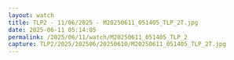 ```yaml
---
layout: watch
title: TLP2 - 11/06/2025 - M20250611_051405_TLP_2T.jpg
date: 2025-06-11 05:14:05
permalink: /2025/06/11/watch/M20250611_051405_TLP_2
capture: TLP2/2025/202506/20250610/M20250611_051405_TLP_2T.jpg
---
```

